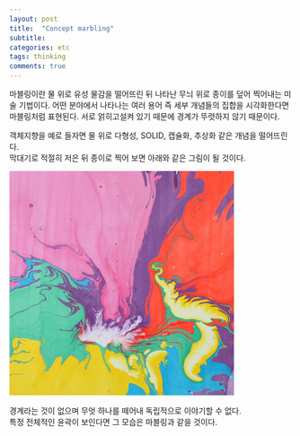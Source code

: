 ```yaml
---
layout: post
title:  "Concept marbling"
subtitle: 
categories: etc
tags: thinking
comments: true
---  
```


마블링이란 물 위로 유성 물감을 떨어뜨린 뒤 나타난 무늬 위로 종이를 덮어 찍어내는 미술 기법이다. 어떤 분야에서 나타나는 여러 용어 즉 세부 개념들의 집합을 시각화한다면 마블링처럼 표현된다. 서로 얽히고설켜 있기 때문에 경계가 뚜렷하지 않기 때문이다.

객체지향을 예로 들자면 물 위로 다형성, SOLID, 캡슐화, 추상화 같은 개념을 떨어뜨린다.  
막대기로 적절히 저은 뒤 종이로 찍어 보면 아래와 같은 그림이 될 것이다.  

![](/assets/img/concept_marbling.jpg)  

경계라는 것이 없으며 무엇 하나를 떼어내 독립적으로 이야기할 수 없다.  
특정 전체적인 윤곽이 보인다면 그 모습은 마블링과 같을 것이다. 

